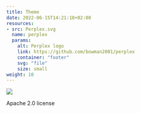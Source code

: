 ```yaml
---
title: Theme
date: 2022-06-15T14:21:18+02:00
resources:
- src: Perplex.svg
  name: perplex
  params:
    alt: Perplex logo
    link: https://github.com/bowman2001/perplex
    container: "footer"
    svg: "file"
    size: small
weight: 10
---
```


![](perplex)

Apache 2.0 license
